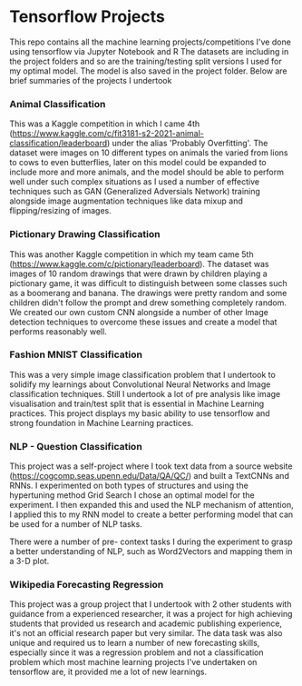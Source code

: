 # Tensorflow Projects
This repo contains all the machine learning projects/competitions I've done using tensorflow via Jupyter Notebook and R
The datasets are including in the project folders and so are the training/testing split versions I used for my optimal model. The model is also saved in the project folder. Below are brief summaries of the projects I undertook

### Animal Classification
This was a Kaggle competition in which I came 4th (https://www.kaggle.com/c/fit3181-s2-2021-animal-classification/leaderboard) under the alias 'Probably Overfitting'. The dataset were images on 10 different types on animals the varied from lions to cows to even butterflies, later on this model could be expanded to include more and more animals, and the model should be able to perform well under such complex situations as I used a number of effective techniques such as GAN (Generalized Adversials Network) training alongside image augmentation techniques like data mixup and flipping/resizing of images.

### Pictionary Drawing Classification
This was another Kaggle competition in which my team came 5th (https://www.kaggle.com/c/pictionary/leaderboard). The dataset was images of 10 random drawings that were drawn by children playing a pictionary game, it was difficult to distinguish between some classes such as a boomerang and banana. The drawings were pretty random and some children didn't follow the prompt and drew something completely random. We created our own custom CNN alongside a number of other Image detection techniques to overcome these issues and create a model that performs reasonably well. 

### Fashion MNIST Classification
This was a very simple image classification problem that I undertook to solidify my learnings about Convolutional Neural Networks and Image classification techniques. Still I undertook a lot of pre analysis like image visualisation and train/test split that is essential in Machine Learning practices. This project displays my basic ability to use tensorflow and strong foundation in Machine Learning practices.

### NLP - Question Classification
This project was a self-project where I took text data from a source website (https://cogcomp.seas.upenn.edu/Data/QA/QC/) and built a TextCNNs and RNNs. I experimented on both types of structures and using the hypertuning method Grid Search I chose an optimal model for the experiment. I then expanded this and used the NLP mechanism of attention, I applied this to my RNN model to create a better performing model that can be used for a number of NLP tasks. 

There were a number of pre- context tasks I during the experiment to grasp a better understanding of NLP, such as Word2Vectors and mapping them in a 3-D plot.


### Wikipedia Forecasting Regression
This project was a group project that I undertook with 2 other students with guidance from a experienced researcher, it was a project for high achieving students that provided us research and academic publishing experience, it's not an official research paper but very similar. The data task was also unique and required us to learn a number of new forecasting skills, especially since it was a regression problem and not a classification problem which most machine learning projects I've undertaken on tensorflow are, it provided me a lot of new learnings.
